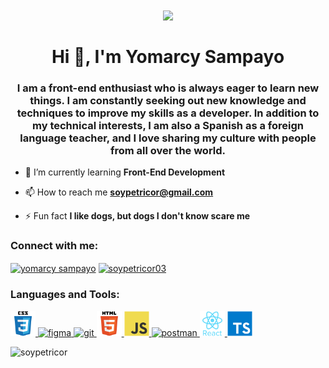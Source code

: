 <h1 align="center"><img src="https://media3.giphy.com/media/sM1hTbpTzULTaiK4K8/giphy.gif?cid=ecf05e47b7w2vyt1g3d0hb7r8id5lfq6r2tkjkhpasbh3jgx&rid=giphy.gif&ct=g" width="200"/><br><br/>Hi 👋, I'm Yomarcy Sampayo</h1>
<h3 align="center">I am a front-end enthusiast who is always eager to learn new things. I am constantly seeking out new knowledge and techniques to improve my skills as a developer. In addition to my technical interests, I am also a Spanish as a foreign language teacher, and I love sharing my culture with people from all over the world.</h3>

- 🌱 I’m currently learning **Front-End Development**

- 📫 How to reach me **soypetricor@gmail.com**

- ⚡ Fun fact **I like dogs, but dogs I don't know scare me**

<h3 align="left">Connect with me:</h3>
<p align="left">
<a href="https://linkedin.com/in/yomarcy sampayo" target="blank"><img align="center" src="https://raw.githubusercontent.com/rahuldkjain/github-profile-readme-generator/master/src/images/icons/Social/linked-in-alt.svg" alt="yomarcy sampayo" height="30" width="40" /></a>
<a href="https://twitter.com/soypetricor03" target="blank"><img align="center" src="https://raw.githubusercontent.com/rahuldkjain/github-profile-readme-generator/master/src/images/icons/Social/twitter.svg" alt="soypetricor03" height="30" width="40" /></a>
</p>

<h3 align="left">Languages and Tools:</h3>
<p align="left"> <a href="https://www.w3schools.com/css/" target="_blank" rel="noreferrer"> <img src="https://raw.githubusercontent.com/devicons/devicon/master/icons/css3/css3-original-wordmark.svg" alt="css3" width="40" height="40"/> </a> <a href="https://www.figma.com/" target="_blank" rel="noreferrer"> <img src="https://www.vectorlogo.zone/logos/figma/figma-icon.svg" alt="figma" width="40" height="40"/> </a> <a href="https://git-scm.com/" target="_blank" rel="noreferrer"> <img src="https://www.vectorlogo.zone/logos/git-scm/git-scm-icon.svg" alt="git" width="40" height="40"/> </a> <a href="https://www.w3.org/html/" target="_blank" rel="noreferrer"> <img src="https://raw.githubusercontent.com/devicons/devicon/master/icons/html5/html5-original-wordmark.svg" alt="html5" width="40" height="40"/> </a> <a href="https://developer.mozilla.org/en-US/docs/Web/JavaScript" target="_blank" rel="noreferrer"> <img src="https://raw.githubusercontent.com/devicons/devicon/master/icons/javascript/javascript-original.svg" alt="javascript" width="40" height="40"/> </a> <a href="https://postman.com" target="_blank" rel="noreferrer"> <img src="https://www.vectorlogo.zone/logos/getpostman/getpostman-icon.svg" alt="postman" width="40" height="40"/> </a> <a href="https://reactjs.org/" target="_blank" rel="noreferrer"> <img src="https://raw.githubusercontent.com/devicons/devicon/master/icons/react/react-original-wordmark.svg" alt="react" width="40" height="40"/> </a> <a href="https://www.typescriptlang.org/" target="_blank" rel="noreferrer"> <img src="https://raw.githubusercontent.com/devicons/devicon/master/icons/typescript/typescript-original.svg" alt="typescript" width="40" height="40"/> </a> </p>

<p><img align="left" src="https://github-readme-stats.vercel.app/api/top-langs?username=soypetricor&show_icons=true&locale=en&layout=compact" alt="soypetricor" /></p>
